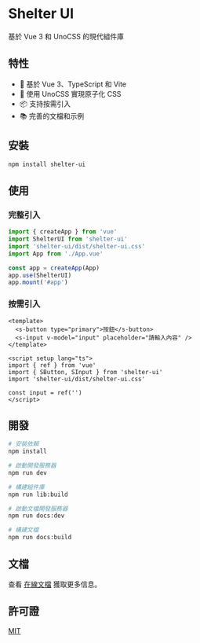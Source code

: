 # Shelter UI

基於 Vue 3 和 UnoCSS 的現代組件庫

## 特性

- 🚀 基於 Vue 3、TypeScript 和 Vite
- 🎨 使用 UnoCSS 實現原子化 CSS
- 📦 支持按需引入
- 📚 完善的文檔和示例

## 安裝

```bash
npm install shelter-ui
```

## 使用

### 完整引入

```ts
import { createApp } from 'vue'
import ShelterUI from 'shelter-ui'
import 'shelter-ui/dist/shelter-ui.css'
import App from './App.vue'

const app = createApp(App)
app.use(ShelterUI)
app.mount('#app')
```

### 按需引入

```vue
<template>
  <s-button type="primary">按鈕</s-button>
  <s-input v-model="input" placeholder="請輸入內容" />
</template>

<script setup lang="ts">
import { ref } from 'vue'
import { SButton, SInput } from 'shelter-ui'
import 'shelter-ui/dist/shelter-ui.css'

const input = ref('')
</script>
```

## 開發

```bash
# 安裝依賴
npm install

# 啟動開發服務器
npm run dev

# 構建組件庫
npm run lib:build

# 啟動文檔開發服務器
npm run docs:dev

# 構建文檔
npm run docs:build
```

## 文檔

查看 [在線文檔](https://your-website.com) 獲取更多信息。

## 許可證

[MIT](LICENSE)
